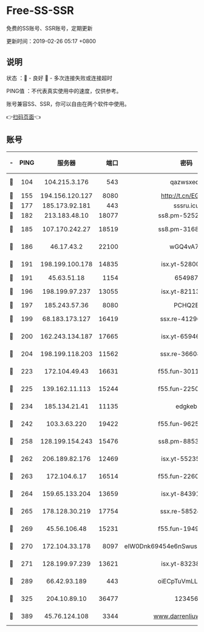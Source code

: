 # Free-SS-SSR

免费的SS账号、SSR账号，定期更新

更新时间：2019-02-26 05:17 +0800

## 说明

状态     ：🙂 - 良好 🙁 - 多次连接失败或连接超时

PING值   ：不代表真实使用中的速度，仅供参考。

账号兼容SS、SSR，你可以自由在两个软件中使用。

👉[扫码页面](https://liesauer.github.io/free-ss-ssr.github.io/)👈

## 账号

|-|PING|服务器|端口|密码|加密方式|区域|
|:----:|:----:|:-----:|-----:|:----:|:----:|:----:|
|🙂|104|104.215.3.176|543|qazwsxedc|aes-256-gcm|JP|
|🙂|155|194.156.120.127|8080|http://t.cn/EGJIyrl|rc4-md5|RU|
|🙂|177|185.173.92.181|443|sssru.icu|rc4-md5|RU|
|🙂|182|213.183.48.10|18077|ss8.pm-52520376|rc4-md5|RU|
|🙂|185|107.170.242.27|18519|ss8.pm-31689702|aes-256-cfb|US|
|🙂|186|46.17.43.2|22100|wGQ4vA7D|aes-256-gcm|RU|
|🙂|191|198.199.100.178|14835|isx.yt-52800132|aes-256-cfb|US|
|🙂|191|45.63.51.18|1154|654987|chacha20|US|
|🙂|196|198.199.97.237|13055|isx.yt-82113770|aes-256-cfb|US|
|🙂|197|185.243.57.36|8080|PCHQ2E|rc4-md5|US|
|🙂|199|68.183.173.127|16419|ssx.re-41296658|aes-256-cfb|US|
|🙂|200|162.243.134.187|17665|isx.yt-65946104|aes-256-cfb|US|
|🙂|204|198.199.118.203|11562|ssx.re-36608339|aes-256-cfb|US|
|🙂|223|172.104.49.43|16631|f55.fun-30118165|aes-256-cfb|SG|
|🙂|225|139.162.11.113|15244|f55.fun-22509021|aes-256-cfb|SG|
|🙂|234|185.134.21.41|11135|edgkeb|aes-256-cfb|GB|
|🙂|242|103.3.63.220|19422|f55.fun-96253224|aes-256-cfb|SG|
|🙂|258|128.199.154.243|15476|ss8.pm-88536121|aes-256-cfb|SG|
|🙂|262|206.189.82.176|12469|isx.yt-55235157|aes-256-cfb|SG|
|🙂|263|172.104.6.17|16514|f55.fun-22605717|aes-256-cfb|US|
|🙂|264|159.65.133.204|13659|isx.yt-84391225|aes-256-cfb|SG|
|🙂|265|178.128.30.219|17754|ssx.re-58524965|aes-256-cfb|SG|
|🙂|269|45.56.106.48|15231|f55.fun-19499704|aes-256-cfb|US|
|🙂|270|172.104.33.178|8097|eIW0Dnk69454e6nSwuspv9DmS201tQ0D|aes-256-cfb|SG|
|🙂|271|128.199.97.239|13621|isx.yt-83238586|aes-256-cfb|SG|
|🙂|289|66.42.93.189|443|oiECpTuVmLLxk4Ts|aes-256-cfb|US|
|🙂|325|204.10.89.10|36477|123456|aes-256-cfb|US|
|🙂|389|45.76.124.108|3344|www.darrenliuwei.com|aes-256-cfb|AU|
